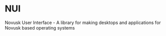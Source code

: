 # NUI
Novusk User Interface - A library for making desktops and applications for Novusk based operating systems